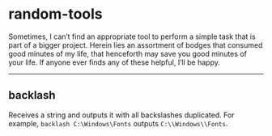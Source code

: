 # random-tools
Sometimes, I can’t find an appropriate tool to perform a simple task that is part of a bigger project. Herein lies an assortment of bodges that consumed good minutes of my life, that henceforth may save you good minutes of your life. If anyone ever finds any of these helpful, I’ll be happy.

***

## backlash
Receives a string and outputs it with all backslashes duplicated. For example, `backlash C:\Windows\Fonts` outputs `C:\\Windows\\Fonts`.
